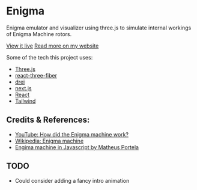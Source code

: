 # Enigma

Enigma emulator and visualizer using three.js to simulate internal workings of Enigma Machine rotors.

[View it live](https://engima.alextebbs.com/)
[Read more on my website](https://alextebbs.com/portfolio/enigma/?theme=minimal)

Some of the tech this project uses:

- [Three.js](https://threejs.org/)
- [react-three-fiber](https://docs.pmnd.rs/react-three-fiber/getting-started/introduction)
- [drei](https://github.com/pmndrs/drei)
- [next.js](https://nextjs.org/)
- [React](https://react.dev/)
- [Tailwind](https://tailwindcss.com/)

## Credits & References:

- [YouTube: How did the Enigma machine work?](https://www.youtube.com/watch?v=ybkkiGtJmkM)
- [Wikipedia: Enigma machine](https://en.wikipedia.org/wiki/Enigma_machine)
- [Engima machine in Javascript by Matheus Portela](https://github.com/matheusportela/enigma-machine)

## TODO

- Could consider adding a fancy intro animation
